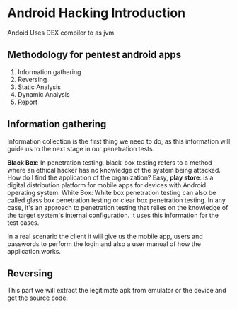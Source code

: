 # Android Hacking Introduction

Andoid Uses DEX compiler to as jvm.
## Methodology for pentest android apps
1. Information gathering
2. Reversing
3. Static Analysis
4. Dynamic Analysis
5. Report

## Information gathering
Information collection is the first thing we need to do, as this information will guide us to the next stage in our penetration tests.

**Black Box**: In penetration testing, black-box testing refers to a method where an ethical hacker has no knowledge of the system being attacked.
How do I find the application of the organization?
Easy, **play store**: is a digital distribution platform for mobile apps for devices with Android operating system.
White Box: White box penetration testing can also be called glass box penetration testing or clear box penetration testing. In any case, it's an approach to penetration testing that relies on the knowledge of the target system's internal configuration. It uses this information for the test cases.

  

In a real scenario the client it will give us the mobile app, users and passwords to perform the login and also a user manual of how the application works.

## Reversing
This part we will extract the legitimate apk from emulator or the device and get the source code.
